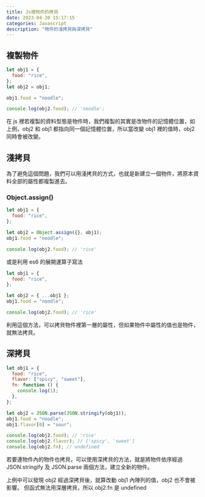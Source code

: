 ```yaml
---
title: Js裡物件的拷貝
date: 2023-04-30 15:17:15
categories: Javascript
description: "物件的淺拷貝與深拷貝"
---
```


## 複製物件

```js
let obj1 = {
  food: "rice",
};
let obj2 = obj1;

obj1.food = "noodle";

console.log(obj2.food); // 'noodle';
```

在 js 裡若複製的資料型態是物件時，我們複製的其實是改物件的記憶體位置，如上例，obj2 和 obj1 都指向同一個記憶體位置，所以當改變 obj1 裡的值時，obj2 同時會被改變。

## 淺拷貝

為了避免這個問題，我們可以用淺拷貝的方式，也就是新建立一個物件，將原本資料全部的屬性都複製進去。

### Object.assign()

```js
let obj1 = {
  food: "rice",
};

let obj2 = Object.assign({}, obj1);
obj1.food = "noodle";

console.log(obj2.food); // 'rice'
```

或是利用 es6 的展開運算子寫法

```js
let obj1 = {
  food: "rice",
};

let obj2 = { ...obj1 };
obj1.food = "noodle";

console.log(obj2.food); // 'rice'
```

利用這個方法，可以拷貝物件裡第一層的屬性，但如果物件中屬性的值也是物件，就無法拷貝。

## 深拷貝

```js
let obj1 = {
  food: "rice",
  flavor: ["spicy", "sweet"],
  fn: function () {
    console.log(1);
  },
};

let obj2 = JSON.parse(JSON.stringify(obj1));
obj1.food = "noodle";
obj1.flavor[0] = "sour";

console.log(obj2.food); // 'rice'
console.log(obj2.flavor); // ['spicy', 'sweet']
console.log(obj2.fn); // undefined
```

若要連物件內的物件也拷貝，可以使用深拷貝的方法，就是將物件依序經過 JSON.stringify 及 JSON.parse 兩個方法，建立全新的物件。

上例中可以發現 obj2 經過深拷貝後，就算改動 obj1 內陣列的值，obj2 也不會被影響。
但函式無法用深層拷貝，所以 obj2.fn 是 undefined
